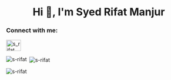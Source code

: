 <h1 align="center">Hi 👋, I'm Syed Rifat Manjur</h1>

<h3 align="left">Connect with me:</h3>
<p align="left">
<a href="https://www.codechef.com/users/s_rifat" target="blank"><img align="center" src="https://cdn.jsdelivr.net/npm/simple-icons@3.1.0/icons/codechef.svg" alt="s_rifat" height="30" width="40" /></a>
</p>

<p><img align="left" src="https://github-readme-stats.vercel.app/api/top-langs?username=s-rifat&show_icons=true&locale=en&layout=compact" alt="s-rifat" /></p>

<p>&nbsp;<img align="center" src="https://github-readme-stats.vercel.app/api?username=s-rifat&show_icons=true&locale=en" alt="s-rifat" /></p>

<p><img align="center" src="https://github-readme-streak-stats.herokuapp.com/?user=s-rifat&" alt="s-rifat" /></p>
